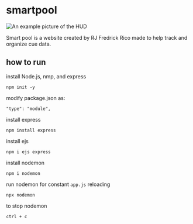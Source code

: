 # smartpool

![An example picture of the HUD](https://imgur.com/a/XIaBXSt)

Smart pool is a website created by RJ Fredrick Rico made to help track and organize cue data.

## how to run

install Node.js, nmp, and express

`npm init -y`

modify package.json as:

`"type": "module",`

install express

`npm install express`

install ejs

`npm i ejs express`

install nodemon 

`npm i nodemon`

run nodemon for constant `app.js` reloading

`npx nodemon`

to stop nodemon

`ctrl + c`
